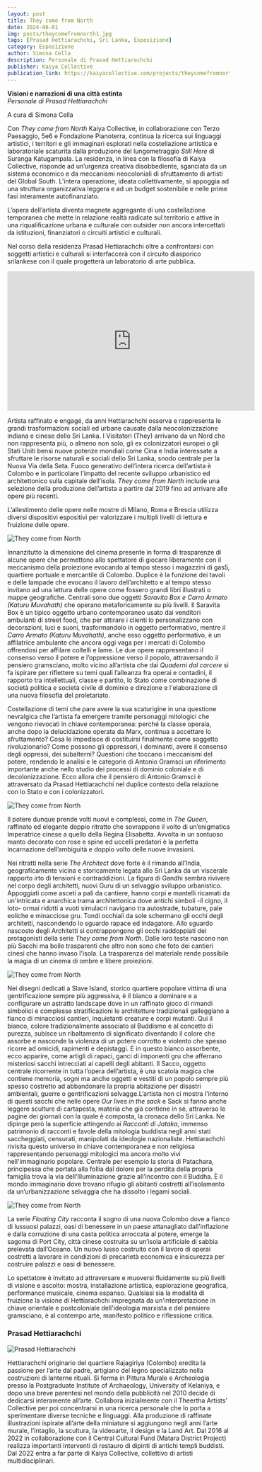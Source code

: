 ```yaml
---
layout: post
title: They come from North
date: 2024-06-01
img: posts/theycomefromnorth1.jpg
tags: [Prasad Hettiarachchi, Sri Lanka, Esposizione]
category: Esposizione
author: Simona Cella
description: Personale di Prasad Hettiarachchi
publisher: Kaiya Collective
publication_link: https://kaiyacollective.com/projects/theycomefromnorth/index_ita.php
---
```


**Visioni e narrazioni di una città estinta**  \
_Personale di Prasad Hettiarachchi_

A cura di Simona Cella

Con _They come from North_ Kaiya Collective, in collaborazione con Terzo Paesaggio, 5e6 e Fondazione Pianoterra, continua la ricerca sui linguaggi artistici, i territori e gli immaginari esplorati nella costellazione artistica e laboratoriale scaturita dalla produzione del lungometraggio _Still Here_ di Suranga Katugampala.
La residenza, in linea con la filosofia di Kaiya Collective, risponde ad un’urgenza creativa disobbediente, sganciata da un sistema economico e da meccanismi neocoloniali di sfruttamento di artisti del Global South. L’intera operazione, ideata collettivamente, si appoggia ad una struttura organizzativa leggera e ad un budget sostenibile e nelle prime fasi interamente autofinanziato.

L’opera dell’artista diventa magnete aggregante di una costellazione temporanea che mette in relazione realtà radicate sul territorio e attive in una riqualificazione urbana e culturale con outsider non ancora intercettati da istituzioni, finanziatori o circuiti artistici e culturali.

Nel corso della residenza Prasad Hettiarachchi oltre a confrontarsi con soggetti artistici e culturali si interfaccerà con il circuito diasporico srilankese con il quale progetterà un laboratorio di arte pubblica.

<iframe width="560" height="315" src="https://www.youtube.com/embed/m4D731xkPiY" title="&quot;They come from North &quot; Brescia - Prasad Hettiarachchi" frameborder="0" allow="accelerometer; autoplay; clipboard-write; encrypted-media; gyroscope; picture-in-picture; web-share" referrerpolicy="strict-origin-when-cross-origin" allowfullscreen></iframe>



Artista raffinato e engagé, da anni Hettiarachchi osserva e rappresenta le grandi trasformazioni sociali ed urbane causate dalla neocolonizzazione indiana e cinese dello Sri Lanka. I Visitatori (They) arrivano da un Nord che non rappresenta più, o almeno non solo, gli ex colonizzatori europei o gli Stati Uniti bensì nuove potenze mondiali come Cina e India interessate a sfruttare le risorse naturali e sociali dello Sri Lanka, snodo centrale per la Nuova Via della Seta. Fuoco generativo dell’intera ricerca dell’artista è Colombo e in particolare l’impatto del recente sviluppo urbanistico ed architettonico sulla capitale dell’isola. _They come from North_ include una selezione della produzione dell’artista a partire dal 2019 fino ad arrivare alle opere più recenti.

L’allestimento delle opere nelle mostre di Milano, Roma e Brescia utilizza diversi dispositivi espositivi per valorizzare i multipli livelli di lettura e fruizione delle opere.

![They come from North](./assets/img/posts/theycomefromnorth2.jpg)

Innanzitutto la dimensione del cinema presente in forma di trasparenze di alcune opere che permettono allo spettatore di giocare liberamente con il meccanismo della proiezione evocando al tempo stesso i magazzini di gas5, quartiere portuale e mercantile di Colombo. Duplice è la funzione dei tavoli e delle lampade che evocano il lavoro dell’architetto e al tempo stesso invitano ad una lettura delle opere come fossero grandi libri illustrati o mappe geografiche. Centrali sono due oggetti _Saravita Box e Carro Armato (Katuru Muvahath)_ che operano metaforicamente su più livelli. Il Saravita Box è un tipico oggetto urbano contemporaneo usato dai venditori ambulanti di street food, che per attirare i clienti lo personalizzano con decorazioni, luci e suoni, trasformandolo in oggetto performativo, mentre il _Carro Armato (Katuru Muvahath)_, anche esso oggetto performativo, è un affilatrice ambulante che ancora oggi vaga per i mercati di Colombo offrendosi per affilare coltelli e lame.
Le due opere rappresentano il consenso verso il potere e l’oppressione verso il popolo, attraversando il pensiero gramsciano, molto vicino all’artista che dai _Quaderni dal carcere_ si fa ispirare per riflettere su temi quali l’alleanza fra operai e contadini, il rapporto tra intellettuali, classe e partito, lo Stato come combinazione di società politica e società civile di dominio e direzione e l'elaborazione di una nuova filosofia del proletariato.

Costellazione di temi che pare avere la sua scaturigine in una questione nevralgica che l’artista fa emergere tramite personaggi mitologici che vengono rievocati in chiave contemporanea: perché la classe operaia, anche dopo la delucidazione operata da Marx, continua a accettare lo sfruttamento? Cosa le impedisce di costituirsi finalmente come soggetto rivoluzionario? Come possono gli oppressori, i dominanti, avere il consenso degli oppressi, dei subalterni?
Questioni che toccano i meccanismi del potere, rendendo le analisi e le categorie di Antonio Gramsci un riferimento importante anche nello studio dei processi di dominio coloniale e di decolonizzazione. Ecco allora che il pensiero di Antonio Gramsci è attraversato da Prasad Hettiarachchi nel duplice contesto della relazione con lo Stato e con i colonizzatori.

![They come from North](./assets/img/posts/theycomefromnorth3.jpg)

Il potere dunque prende volti nuovi e complessi, come in _The Queen_, raffinato ed elegante doppio ritratto che sovrappone il volto di un’enigmatica Imperatrice cinese a quello della Regina Elisabetta. Avvolta in un sontuoso manto decorato con rose e spine ed uccelli predatori è la perfetta incarnazione dell’ambiguità e doppio volto delle nuove invasioni.

Nei ritratti nella serie _The Architect_ dove forte è il rimando all’India, geograficamente vicina e storicamente legata allo Sri Lanka da un viscerale rapporto irto di tensioni e contraddizioni. La figura di Gandhi sembra rivivere nel corpo degli architetti, nuovi Guru di un selvaggio sviluppo urbanistico. Appoggiati come asceti a pali da cantiere, hanno corpi e mantelli ricamati da un'intricata e anarchica trama architettonica dove antichi simboli -il cigno, il loto- ormai ridotti a vuoti simulacri navigano tra autostrade, tubature, pale eoliche e minacciose gru. Tondi occhiali da sole schermano gli occhi degli architetti, nascondendo lo sguardo rapace ed indagatore. Allo sguardo nascosto degli Architetti si contrappongono gli occhi raddoppiati dei protagonisti della serie _They come from North_. Dalle loro teste nascono non più Sacchi ma bolle trasparenti che altro non sono che foto dei cantieri cinesi che hanno invaso l'isola. La trasparenza del materiale rende possibile la magia di un cinema di ombre e libere proiezioni.

![They come from North](./assets/img/posts/theycomefromnorth4.jpg)

Nei disegni dedicati a Slave Island, storico quartiere popolare vittima di una gentrificazione sempre più aggressiva, è il bianco a dominare e a configurare un astratto landscape dove in un raffinato gioco di rimandi simbolici e complesse stratificazioni le architetture tradizionali galleggiano a fianco di minacciosi cantieri, inquietanti creature e corpi mutanti. Qui il bianco, colore tradizionalmente associato al Buddismo e al concetto di purezza, subisce un ribaltamento di significato diventando il colore che assorbe e nasconde la violenza di un potere corrotto e violento che spesso ricorre ad omicidi, rapimenti e depistaggi. E in questo bianco assorbente, ecco apparire, come artigli di rapaci, ganci di imponenti gru che afferrano misteriosi sacchi intrecciati ai capelli degli abitanti. Il Sacco, oggetto centrale ricorrente in tutta l’opera dell’artista, è una scatola magica che contiene memoria, sogni ma anche oggetti e vestiti di un popolo sempre più spesso costretto ad abbandonare la propria abitazione per disastri ambientali, guerre o gentrificazioni selvagge.L’artista non ci mostra l’interno di questi sacchi che nelle opere _Our lives in the sack_ e Sack si fanno anche leggere sculture di cartapesta, materia che già contiene in sé, attraverso le pagine dei giornali con la quale è composta, la cronaca dello Sri Lanka. Ne dipinge però la superficie attingendo ai _Racconti di Jataka_, immenso patrimonio di racconti e favole della mitologia buddista negli anni stati saccheggiati, censurati, manipolati da ideologie nazionaliste. Hettiarachchi rivisita questo universo in chiave contemporanea e non religiosa rappresentando personaggi mitologici ma ancora molto vivi nell'immaginario popolare. Centrale per esempio la storia di Patachara, principessa che portata alla follia dal dolore per la perdita della propria famiglia trova la via dell’Illuminazione grazie all’incontro con il Buddha. È il mondo immaginario dove trovano rifugio gli abitanti costretti all’isolamento da un’urbanizzazione selvaggia che ha dissolto i legami sociali.

![They come from North](./assets/img/posts/theycomefromnorth5.jpg)

La serie _Floating City_ racconta il sogno di una nuova Colombo dove a fianco di lussuosi palazzi, oasi di benessere in un paese attanagliato dall’inflazione e dalla corruzione di una casta politica arroccata al potere, emerge la sagoma di Port City, città cinese costruita su un’isola artificiale di sabbia prelevata dall’Oceano. Un nuovo lusso costruito con il lavoro di operai costretti a lavorare in condizioni di precarietà economica e insicurezza per costruire palazzi e oasi di benessere.

Lo spettatore è invitato ad attraversare e muoversi fluidamente su più livelli di visione e ascolto: mostra, installazione artistica, esplorazione geografica, performance musicale, cinema espanso. Qualsiasi sia la modalità di fruizione la visione di Hettiarachchi impregnata da un'interpretazione in chiave orientale e postcoloniale dell'ideologia marxista e del pensiero gramsciano, è al contempo arte, manifesto politico e riflessione critica.

### Prasad Hettiarachchi
![Prasad Hettiarachchi](./assets/img/posts/Prasad-Hettiarachchi.jpg)

Hettiarachchi originario del quartiere Rajagiriya (Colombo) eredita la passione per l’arte dal padre, artigiano del legno specializzato nella costruzioni di lanterne rituali. Si forma in Pittura Murale e Archeologia presso la Postgraduate Institute of Archaeology, University of Kelaniya, e dopo una breve parentesi nel mondo della pubblicità nel 2010 decide di dedicarsi interamente all’arte. Collabora inizialmente con il Theertha Artists’ Collective per poi concentrarsi in una ricerca personale che lo porta a sperimentare diverse tecniche e linguaggi. Alla produzione di raffinate illustrazioni ispirate all’arte della miniature si aggiungono negli anni l’arte murale, l’intaglio, la scultura, la videoarte, il design e la Land Art.
Dal 2016 al 2022 in collaborazione con il Central Cultural Fund (Matara District Project) realizza importanti interventi di restauro di dipinti di antichi templi buddisti. Dal 2022 entra a far parte di Kaiya Collective, collettivo di artisti multidisciplinari.
